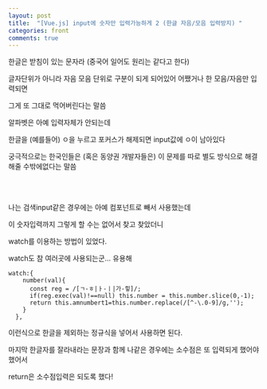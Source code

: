 ```yaml
---
layout: post
title:  "[Vue.js] input에 숫자만 입력가능하게 2 (한글 자음/모음 입력방지) "
categories: front 
comments: true
---
```












한글은 받침이 있는 문자라 (중국어 일어도 원리는 같다고 한다)

글자단위가 아니라 자음 모음 단위로 구분이 되게 되어있어 어쨌거나 한 모음/자음만 입력되면 

그게 또 그대로 먹어버린다는 말씀

알파벳은 아예 입력자체가 안되는데

한글을 (예를들어) ㅇ을 누르고 포커스가 해제되면 input값에 ㅇ이 남아있다

궁극적으로는 한국인들은 (혹은 동양권 개발자들은) 이 문제를 따로 별도 방식으로 해결해줄 수밖에없다는 말씀

<br>

<br>

나는 검색input같은 경우에는 아예 컴포넌트로 빼서 사용했는데 

이 숫자입력까지 그렇게 할 수는 없어서 찾고 찾았더니

watch를 이용하는 방법이 있었다.

watch도 참 여러곳에 사용되는군... 유용해

~~~
watch:{
    number(val){
      const reg = /[ㄱ-ㅎ|ㅏ-ㅣ|가-힣]/;
      if(reg.exec(val)!==null) this.number = this.number.slice(0,-1);
      return this.amnumbert1=this.number.replace(/[^-\.0-9]/g,'');
    }
  },
~~~



이런식으로 한글을 제외하는 정규식을 넣어서 사용하면 된다.

마지막 한글자를 잘라내라는 문장과 함께 나같은 경우에는 소수점은 또 입력되게 했어야했어서 

return은 소수점입력은 되도록 했다!